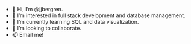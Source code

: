 - 👋 Hi, I’m @jjbergren.
- 👀 I’m interested in full stack development and database management. 
- 🌱 I’m currently learning SQL and data visualization. 
- 💞️ I’m looking to collaborate.
- 📫 Email me!

<!---
jjbergren/jjbergren is a ✨ special ✨ repository because its `README.md` (this file) appears on your GitHub profile.
You can click the Preview link to take a look at your changes.
--->
